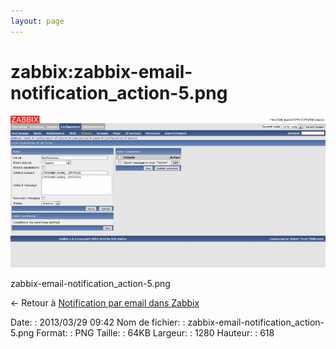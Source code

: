 ```yaml
---
layout: page
---
```


zabbix:zabbix-email-notification\_action-5.png
==============================================

[![zabbix-email-notification\_action-5.png](../../assets/media/zabbix/zabbix-email-notification_action-5.png@cache=&w=900&h=434 "zabbix-email-notification_action-5.png")](../../assets/media/zabbix/zabbix-email-notification_action-5.png@cache= "Afficher le fichier original")

zabbix-email-notification\_action-5.png

← Retour à [Notification par email dans
Zabbix](../../zabbix/zabbix-email-notification.html "zabbix:zabbix-email-notification")

Date:
:   2013/03/29 09:42
Nom de fichier:
:   zabbix-email-notification\_action-5.png
Format:
:   PNG
Taille:
:   64KB
Largeur:
:   1280
Hauteur:
:   618


